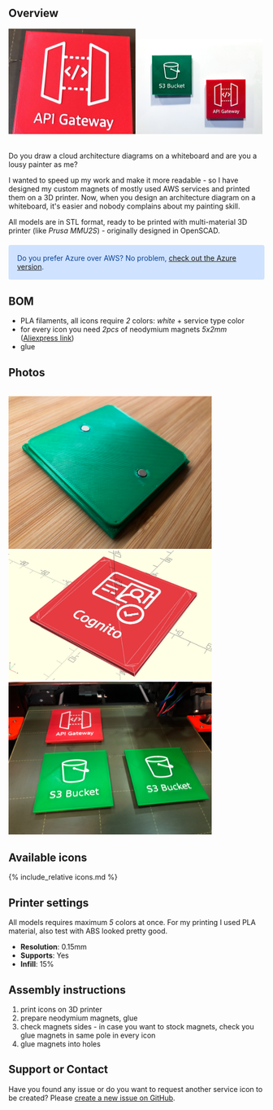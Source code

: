 <meta name="twitter:card" content="summary_large_image">
<meta name="twitter:site" content="@vjirovsky">
<meta name="twitter:creator" content="@vjirovsky">
<meta name="twitter:description" content="3D models for AWS cloud services to be printed as magnet for whiteboards">
<meta name="twitter:image" content="https://vjirovsky.github.io/cloudmagnets-aws/images/usage/social.png">
<!-- Global site tag (gtag.js) - Google Analytics -->
<script async src="https://www.googletagmanager.com/gtag/js?id=G-G0RKEQPX39"></script>
<script>
  window.dataLayer = window.dataLayer || [];
  function gtag(){dataLayer.push(arguments);}
  gtag('js', new Date());

  gtag('config', 'G-G0RKEQPX39');
</script>

## Overview

<img src="images/usage/printing-1.jpg" width="250"/><img src="images/usage/printing-3.jpg" width="250"/><br><br>


Do you draw a cloud architecture diagrams on a whiteboard and are you a lousy painter as me?

I wanted to speed up my work and make it more readable - so I have designed my custom magnets of mostly used AWS services and printed them on a 3D printer. Now, when you design an architecture diagram on a whiteboard, it's easier and nobody complains about my painting skill.

All models are in STL format, ready to be printed with multi-material 3D printer (like *Prusa MMU2S*) - originally designed in OpenSCAD.

<div style="margin-top: 20px;margin-bottom: 20px;color: #084298;background-color: #cfe2ff;border-color: #b6d4fe;position: relative;padding: 1rem 1rem;margin-bottom: 1rem;border: 1px solid transparent;border-radius: .25rem;">
Do you prefer Azure over AWS? No problem, <a href="https://vjirovsky.github.io/cloudmagnets-az/">check out the Azure version</a>.
</div>

## BOM
- PLA filaments, all icons require *2* colors: *white* + service type color
- for every icon you need *2pcs* of neodymium magnets *5x2mm* ([Aliexpress link](https://www.aliexpress.com/item/1005002226582762.html?))
- glue

## Photos 
<br>
<img src="images/usage/printing-4.jpg" width="400"/>
<img src="images/usage/printing-2.jpg" width="400"/>
<img src="images/usage/printing-5.jpg" width="400"/>

## Available icons

{% include_relative icons.md %}

## Printer settings

All models requires maximum *5* colors at once. For my printing I used PLA material, also test with ABS looked pretty good.

- **Resolution**: 0.15mm
- **Supports**: Yes
- **Infill**: 15%

## Assembly instructions

1. print icons on 3D printer
1. prepare neodymium magnets, glue
1. check magnets sides - in case you want to stock magnets, check you glue magnets in same pole in every icon
1. glue magnets into holes


## Support or Contact

Have you found any issue or do you want to request another service icon to be created? Please [create a new issue on GitHub](https://github.com/vjirovsky/cloudmagnets-aws/issues).
